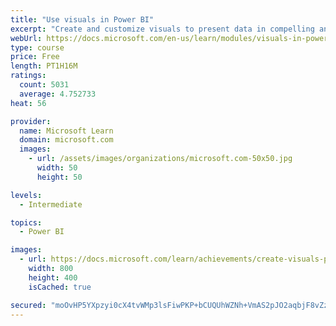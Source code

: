 ```yaml
---
title: "Use visuals in Power BI"
excerpt: "Create and customize visuals to present data in compelling and insightful ways."
webUrl: https://docs.microsoft.com/en-us/learn/modules/visuals-in-power-bi/
type: course
price: Free
length: PT1H16M
ratings:
  count: 5031
  average: 4.752733
heat: 56

provider:
  name: Microsoft Learn
  domain: microsoft.com
  images:
    - url: /assets/images/organizations/microsoft.com-50x50.jpg
      width: 50
      height: 50

levels:
  - Intermediate

topics:
  - Power BI

images:
  - url: https://docs.microsoft.com/learn/achievements/create-visuals-power-bi-desktop-social.png
    width: 800
    height: 400
    isCached: true

secured: "moOvHP5YXpzyi0cX4tvWMp3lsFiwPKP+bCUQUhWZNh+VmAS2pJO2aqbjF8vZzs2jXFTFdYNWj2LAq1mnu3Q7dobaIBovDT2PV40J0QDORHmIMnPod3uKX+WiwFRp93AeB4PaKTrH4zgNQf1xZuIwzDq+P+YjsARCbQzCRv6xhPG7bj2hLX1vn+8TTTuMcKyoXUvs1/uwLzjR6DYsp/Q0ZpRoIgBkqScRmmhH/NzF3UxPjYPwmatLdljd5dA8RzooJzd3iyrNWGYZJKX+gLB6nnYHxS+nIFp8v5JsHXKel4tAI1LDGsrUjfaauanGc6r2E6je0OpZmBi///SBjV6FSVDuThPvE1N9rTj61MtZwqg8B8reow/08BbGLAO5Y9nYz6SGHxyAYQpwGvN4GOW7R6KEtI/XPxfaVFXu0QDJYE0=;lpDgOmyxNouUBE5zjIRTnA=="
---
```


